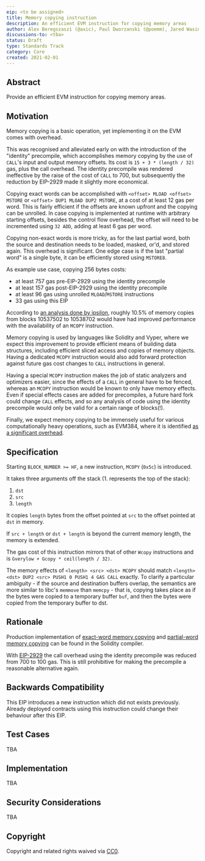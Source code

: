 ```yaml
---
eip: <to be assigned>
title: Memory copying instruction
description: An efficient EVM instruction for copying memory areas
author: Alex Beregszaszi (@axic), Paul Dworzanski (@poemm), Jared Wasinger (@jwasinger), Casey Detrio (@cdetrio), Pawel Bylica (@chfast)
discussions-to: <tba>
status: Draft
type: Standards Track
category: Core
created: 2021-02-01
---
```


## Abstract

Provide an efficient EVM instruction for copying memory areas.

## Motivation

Memory copying is a basic operation, yet implementing it on the EVM comes with overhead.

This was recognised and alleviated early on with the introduction of the "identity" precompile, which accomplishes
memory copying by the use of `CALL`'s input and output memory offsets. Its cost is `15 + 3 * (length / 32)` gas, plus
the call overhead. The identity precompile was rendered ineffective by the raise of the cost of `CALL` to 700, but subsequently
the reduction by EIP-2929 made it slightly more economical.

Copying exact words can be accomplished with `<offset> MLOAD <offset> MSTORE` or `<offset> DUP1 MLOAD DUP2 MSTORE`,
at a cost of at least 12 gas per word. This is fairly efficient if the offsets are known upfront and the copying can be unrolled.
In case copying is implemented at runtime with arbitrary starting offsets, besides the control flow overhead, the offset
will need to be incremented using `32 ADD`, adding at least 6 gas per word.

Copying non-exact words is more tricky, as for the last partial word, both the source and destination needs to be loaded,
masked, or'd, and stored again. This overhead is significant. One edge case is if the last "partial word" is a single byte,
it can be efficiently stored using `MSTORE8`.

As example use case, copying 256 bytes costs:
- at least 757 gas pre-EIP-2929 using the identity precompile
- at least 157 gas post-EIP-2929 using the identity precompile
- at least 96 gas using unrolled `MLOAD`/`MSTORE` instructions
- 33 gas using this EIP

According to [an analysis done by ipsilon](https://notes.ethereum.org/@ipsilon/evm-mcopy-analysis), roughly 10.5% of memory copies from blocks 10537502 to 10538702 would have had improved performance with the availability of an `MCOPY` instruction.

Memory copying is used by languages like Solidity and Vyper, where we expect this improvement to provide efficient means of building data structures, including efficient sliced access and copies of memory objects. Having a dedicated `MCOPY` instruction would also add forward protection against future gas cost changes to `CALL` instructions in general.

Having a special `MCOPY` instruction makes the job of static analyzers and optimizers easier, since the effects of a `CALL` in general have to be fenced, whereas an `MCOPY` instruction would be known to only have memory effects. Even if special effects cases are added for precompiles, a future hard fork could change `CALL` effects, and so any analysis of code using the identity precompile would only be valid for a certain range of blocks(!).

Finally, we expect memory copying to be immensely useful for various computationally heavy operations, such as EVM384,
where it is identified [as a significant overhead](https://notes.ethereum.org/@poemm/evm384-update5#Memory-Manipulation-Cost).

## Specification

Starting `BLOCK_NUMBER >= HF`, a new instruction, `MCOPY` (`0x5c`) is introduced.

It takes three arguments off the stack (1. represents the top of the stack):
1. `dst`
2. `src`
3. `length`

It copies `length` bytes from the offset pointed at `src` to the offset pointed at `dst` in memory.

If `src + length` or `dst + length` is beyond the current memory length, the memory is extended.

The gas cost of this instruction mirrors that of other `Wcopy` instructions and is `Gverylow + Gcopy * ceil(length / 32)`.

The memory effects of `<length> <src> <dst> MCOPY` should match `<length> <dst> DUP2 <src> PUSH1 0 PUSH1 4 GAS CALL` exactly. To clarify a particular ambiguity - if the source and destination buffers overlap, the semantics are more similar to libc's `memmove` than `memcpy` - that is, copying takes place as if the bytes were copied to a temporary buffer `buf`, and then the bytes were copied from the temporary buffer to dst.

## Rationale

Production implementation of [exact-word memory copying](https://github.com/ethereum/solidity/blob/v0.8.0/libsolidity/codegen/CompilerUtils.cpp#L649) and
[partial-word memory copying](https://github.com/ethereum/solidity/blob/v0.8.0/libsolidity/codegen/CompilerUtils.cpp#L665) can be found in
the Solidity compiler. 

With [EIP-2929](https://eips.ethereum.org/EIPS/eip-2929) the call overhead using the identity precompile was reduced from 700 to 100 gas.
This is still prohibitive for making the precompile a reasonable alternative again.

## Backwards Compatibility

This EIP introduces a new instruction which did not exists previously. Already deployed contracts using this instruction could change their behaviour after this EIP.

## Test Cases

TBA

## Implementation

TBA

## Security Considerations

TBA

## Copyright

Copyright and related rights waived via [CC0](https://creativecommons.org/publicdomain/zero/1.0/).
